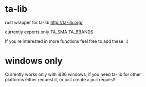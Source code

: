 # ta-lib
rust wrapper for ta-lib http://ta-lib.org/

currently exports only
TA_SMA
TA_BBANDS

If you re interested in more functions feel free to add these. :)

# windows only
Currently works only with i686 windows, if you need ta-lib for other platforms either request it, or just create a pull request!
